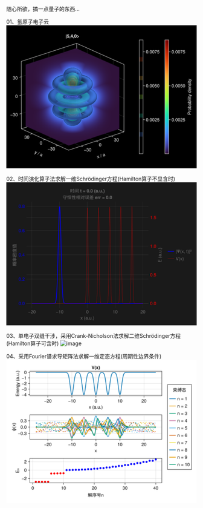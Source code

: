 随心所欲，搞一点量子的东西...

01、氢原子电子云  
![image](files/Hydrogen02.png)

02、时间演化算子法求解一维Schrödinger方程(Hamilton算子不显含时)  
![image](files/1D_Schrodinger02.gif)

03、单电子双缝干涉，采用Crank-Nicholson法求解二维Schrödinger方程(Hamilton算子可含时)
![image](files/2D_Schrodinger.gif)

04、采用Fourier谱求导矩阵法求解一维定态方程(周期性边界条件)
![image](files/1D_StaSch.png)
